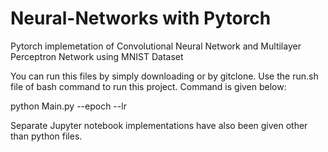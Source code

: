 # Neural-Networks with Pytorch

Pytorch implemetation of Convolutional Neural Network and Multilayer Perceptron Network using MNIST Dataset

You can run this files by simply downloading or by gitclone.
Use the run.sh file of bash command to run this project. Command is given below:

python Main.py --epoch --lr

Separate Jupyter notebook implementations have also been given other than python files.
